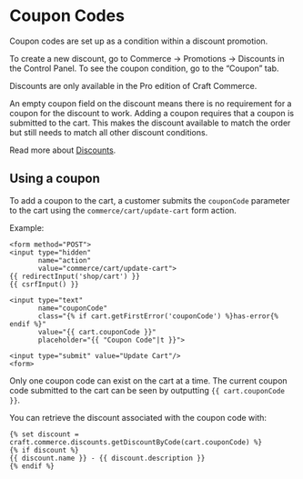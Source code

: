 # Coupon Codes

Coupon codes are set up as a condition within a discount promotion. 

To create a new discount, go to Commerce → Promotions → Discounts in the Control Panel. 
To see the coupon condition, go to the “Coupon” tab.

Discounts are only available in the Pro edition of Craft Commerce.

An empty coupon field on the discount means there is no requirement for a coupon
for the discount to work. Adding a coupon requires that a coupon is submitted to 
the cart. This makes the discount available to match the order but still needs to match all other discount conditions.

Read more about [Discounts](discounts.md).

## Using a coupon

To add a coupon to the cart, a customer submits the `couponCode` parameter to the cart using the `commerce/cart/update-cart` form action.

Example:

```twig
<form method="POST">
<input type="hidden"
       name="action"
       value="commerce/cart/update-cart">
{{ redirectInput('shop/cart') }}
{{ csrfInput() }}

<input type="text"
       name="couponCode"
       class="{% if cart.getFirstError('couponCode') %}has-error{% endif %}"
       value="{{ cart.couponCode }}"
       placeholder="{{ "Coupon Code"|t }}">
       
<input type="submit" value="Update Cart"/>
<form>
```

Only one coupon code can exist on the cart at a time. The current coupon code 
submitted to the cart can be seen by outputting `{{ cart.couponCode }}`.

You can retrieve the discount associated with the coupon code with:

```twig
{% set discount = craft.commerce.discounts.getDiscountByCode(cart.couponCode) %}
{% if discount %}
{{ discount.name }} - {{ discount.description }}
{% endif %}
```




 

 